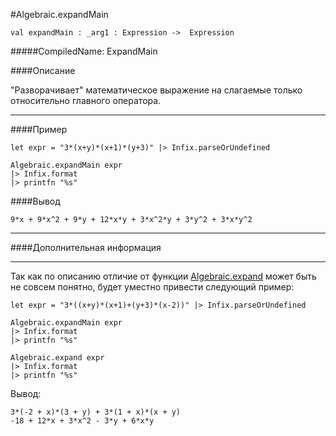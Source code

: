 #Algebraic.expandMain

	val expandMain : _arg1 : Expression ->  Expression


#####CompiledName: ExpandMain


####Описание
	
"Разворачивает" математическое выражение на слагаемые только относительно главного оператора.

----------

####Пример
    
    let expr = "3*(x+y)*(x+1)*(y+3)" |> Infix.parseOrUndefined
    
    Algebraic.expandMain expr
    |> Infix.format
    |> printfn "%s"

####Вывод


    9*x + 9*x^2 + 9*y + 12*x*y + 3*x^2*y + 3*y^2 + 3*x*y^2


----------

####Дополнительная информация

----------

Так как по описанию отличие от функции [Algebraic.expand](Expand.html) может быть
не совсем понятно, будет уместно привести следующий пример:

    let expr = "3*((x+y)*(x+1)+(y+3)*(x-2))" |> Infix.parseOrUndefined
    
    Algebraic.expandMain expr
    |> Infix.format
    |> printfn "%s"
    
    Algebraic.expand expr
    |> Infix.format
    |> printfn "%s"

Вывод:

    3*(-2 + x)*(3 + y) + 3*(1 + x)*(x + y)
    -18 + 12*x + 3*x^2 - 3*y + 6*x*y

